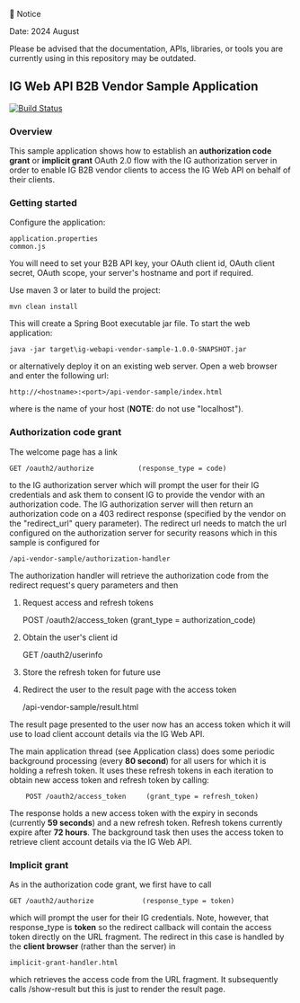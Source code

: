 🚧 Notice

Date: 2024 August

Please be advised that the documentation, APIs, libraries, or tools you are currently using in this repository may be outdated. 


## IG Web API B2B Vendor Sample Application
[![Build Status](https://travis-ci.org/IG-Group/ig-webapi-vendor-sample.svg?branch=master)](https://travis-ci.org/IG-Group/ig-webapi-vendor-sample)

### Overview
This sample application shows how to establish an **authorization code grant** or **implicit grant** OAuth 2.0 flow with the IG authorization server in order to enable
IG B2B vendor clients to access the IG Web API on behalf of their clients.

### Getting started
Configure the application:

    application.properties
    common.js

You will need to set your B2B API key, your OAuth client id, OAuth client secret, OAuth scope, your server's hostname and port if required.

Use maven 3 or later to build the project:

    mvn clean install
    
This will create a Spring Boot executable jar file. To start the web application:

    java -jar target\ig-webapi-vendor-sample-1.0.0-SNAPSHOT.jar

or alternatively deploy it on an existing web server. Open a web browser and enter the following url:

    http://<hostname>:<port>/api-vendor-sample/index.html
    
where **<hostname>** is the name of your host (**NOTE**: do not use "localhost").

### Authorization code grant
The welcome page has a link

    GET /oauth2/authorize           (response_type = code)
to the IG authorization server which will prompt the user for their IG credentials and ask them to consent IG to provide
the vendor with an authorization code. The IG authorization server will then return an authorization code on a 403 redirect 
response (specified by the vendor on the "redirect_url" query parameter). The redirect url needs to match the url configured
on the authorization server for security reasons which in this sample is configured for 

    /api-vendor-sample/authorization-handler
    
The authorization handler will retrieve the authorization code from the redirect request's query parameters and then

1) Request access and refresh tokens    

    POST /oauth2/access_token        (grant_type = authorization_code)    
2) Obtain the user's client id         

    GET  /oauth2/userinfo    
3) Store the refresh token for future use
4) Redirect the user to the result page with the access token

    /api-vendor-sample/result.html

The result page presented to the user now has an access token which it will use to load client account details via the
IG Web API.

The main application thread (see Application class) does some periodic background processing (every **80 second**) for all users for 
which it is holding a refresh token. It uses these refresh tokens in each iteration to obtain new access token and refresh token by calling:

        POST /oauth2/access_token     (grant_type = refresh_token)
        
The response holds a new access token with the expiry in seconds (currently **59 seconds**) and a new refresh token. Refresh tokens
currently expire after **72 hours**. The background task then uses the access token to retrieve client account details via the IG Web API.

### Implicit grant
As in the authorization code grant, we first have to call

    GET /oauth2/authorize            (response_type = token)
which will prompt the user for their IG credentials. Note, however, that response_type is **token** so the redirect callback will
contain the access token directly on the URL fragment. The redirect in this case is handled by the **client browser** (rather than the server) in

    implicit-grant-handler.html

which retrieves the access code from the URL fragment. It subsequently calls /show-result but this is just to render the result page.
